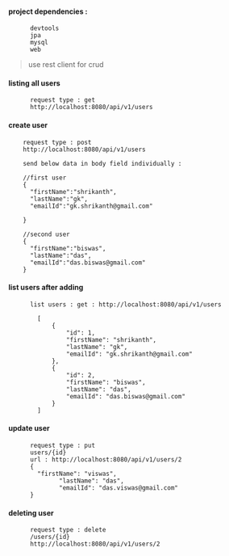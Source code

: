 #### project dependencies : 

          devtools
          jpa
          mysql
          web



> use rest client for crud 


#### listing all users

          request type : get
          http://localhost:8080/api/v1/users



#### create user

        request type : post
        http://localhost:8080/api/v1/users

        send below data in body field individually :  

        //first user
        {
          "firstName":"shrikanth",
          "lastName":"gk",
          "emailId":"gk.shrikanth@gmail.com"

        }

        //second user
        {
          "firstName":"biswas",
          "lastName":"das",
          "emailId":"das.biswas@gmail.com"		
        }


#### list users after adding
        
          list users : get : http://localhost:8080/api/v1/users

            [
                {
                    "id": 1,
                    "firstName": "shrikanth",
                    "lastName": "gk",
                    "emailId": "gk.shrikanth@gmail.com"
                },
                {
                    "id": 2,
                    "firstName": "biswas",
                    "lastName": "das",
                    "emailId": "das.biswas@gmail.com"
                }
            ]


#### update user 

          request type : put  
          users/{id}
          url : http://localhost:8080/api/v1/users/2
          {
            "firstName": "viswas",
                  "lastName": "das",
                  "emailId": "das.viswas@gmail.com"
          }


#### deleting user

          request type : delete 
          /users/{id}
          http://localhost:8080/api/v1/users/2






